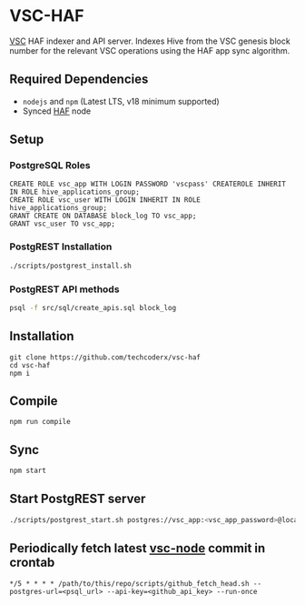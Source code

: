 # VSC-HAF

[VSC](https://github.com/vsc-eco/vsc-node) HAF indexer and API server. Indexes Hive from the VSC genesis block number for the relevant VSC operations using the HAF app sync algorithm.

## Required Dependencies

* `nodejs` and `npm` (Latest LTS, v18 minimum supported)
* Synced [HAF](https://gitlab.syncad.com/hive/haf) node

## Setup

### PostgreSQL Roles
```pgsql
CREATE ROLE vsc_app WITH LOGIN PASSWORD 'vscpass' CREATEROLE INHERIT IN ROLE hive_applications_group;
CREATE ROLE vsc_user WITH LOGIN INHERIT IN ROLE hive_applications_group;
GRANT CREATE ON DATABASE block_log TO vsc_app;
GRANT vsc_user TO vsc_app;
```

### PostgREST Installation
```bash
./scripts/postgrest_install.sh
```

### PostgREST API methods
```bash
psql -f src/sql/create_apis.sql block_log
```

## Installation
```
git clone https://github.com/techcoderx/vsc-haf
cd vsc-haf
npm i
```

## Compile
```
npm run compile
```

## Sync
```bash
npm start
```

## Start PostgREST server
```bash
./scripts/postgrest_start.sh postgres://vsc_app:<vsc_app_password>@localhost:5432/block_log <server_port>
```

## Periodically fetch latest [vsc-node](https://github.com/vsc-eco/vsc-node) commit in crontab
```cron
*/5 * * * * /path/to/this/repo/scripts/github_fetch_head.sh --postgres-url=<psql_url> --api-key=<github_api_key> --run-once
```